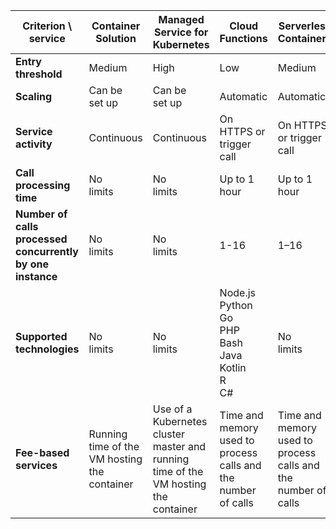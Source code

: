 **Criterion \ service** | **Container<br/>Solution** | **Managed<br/>Service for<br/>Kubernetes** | **Cloud<br/>Functions** | **Serverless<br/>Containers**
--- | --- | --- | --- | ---
**Entry threshold** | Medium | High | Low | Medium
**Scaling** | Can be<br/>set up | Can be<br/>set up | Automatic | Automatic
**Service<br/>activity** | Continuous | Continuous | On HTTPS or trigger call | On HTTPS or trigger call
**Call<br/>processing<br/>time** | No<br/>limits | No<br/>limits | Up to 1 hour | Up to 1 hour
**Number of calls<br/>processed<br/>concurrently<br/>by one instance** | No<br/>limits | No<br/>limits | 1-16 | 1–16
**Supported<br/>technologies** | No<br/>limits | No<br/>limits | Node.js<br/>Python<br/>Go<br/>PHP<br/>Bash<br/>Java<br/>Kotlin<br/>R<br/>C# | No<br/>limits
**Fee-based services** | Running time of the VM hosting the container | Use of a Kubernetes cluster master and running time of the VM hosting the container | Time and memory used to process calls and the number of calls | Time and memory used to process calls and the number of calls